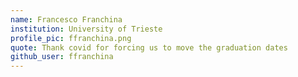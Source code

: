 ```yaml
---
name: Francesco Franchina
institution: University of Trieste
profile_pic: ffranchina.png
quote: Thank covid for forcing us to move the graduation dates
github_user: ffranchina
---
```

